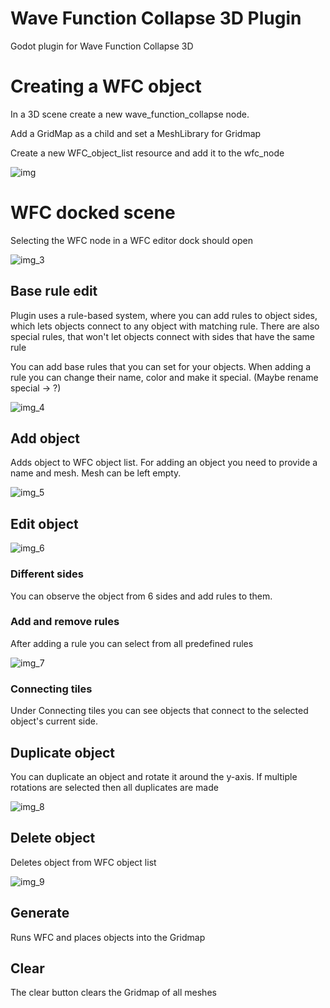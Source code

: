# Wave Function Collapse 3D Plugin
Godot plugin for Wave Function Collapse 3D
# Creating a WFC object
In a 3D scene create a new wave_function_collapse node.

Add a GridMap as a child and set a MeshLibrary for Gridmap

Create a new WFC_object_list resource and add it to the wfc_node 

![img](https://github.com/MarkusMannil/WaveFunctionCollapse3DPlugin/assets/83127947/92f3a2a9-cbc3-49fd-b975-d2cacc728fbc)

# WFC docked scene
Selecting the WFC node in a WFC editor dock should open

![img_3](https://github.com/MarkusMannil/WaveFunctionCollapse3DPlugin/assets/83127947/79be93e9-5c60-4019-83ec-1df49b86775f)

## Base rule edit
Plugin uses a rule-based system, where you can add rules to object sides, which lets objects connect to any object with matching rule.
There are also special rules, that won't let objects connect with sides that have the same rule

You can add base rules that you can set for your objects.
When adding a rule you can change their name, color and make it special. (Maybe rename special -> ?)

![img_4](https://github.com/MarkusMannil/WaveFunctionCollapse3DPlugin/assets/83127947/80ff6c0c-0293-494a-af0d-cfa1c286429e)

## Add object 
Adds object to WFC object list.
For adding an object you need to provide a name and mesh. Mesh can be left empty.

![img_5](https://github.com/MarkusMannil/WaveFunctionCollapse3DPlugin/assets/83127947/e6f142d0-b828-4f2f-ae93-4c84e347ed4c)

## Edit object
![img_6](https://github.com/MarkusMannil/WaveFunctionCollapse3DPlugin/assets/83127947/104602b6-fa3c-43b0-bddb-09c87c026179)

### Different sides
You can observe the object from 6 sides and add rules to them.
### Add and remove rules
After adding a rule you can select from all predefined rules

![img_7](https://github.com/MarkusMannil/WaveFunctionCollapse3DPlugin/assets/83127947/61c14770-e85e-4c70-8413-3541ba178939)

### Connecting tiles
Under Connecting tiles you can see objects that connect to the selected object's current side.

## Duplicate object
You can duplicate an object and rotate it around the y-axis. If multiple rotations are selected then all duplicates are made 

![img_8](https://github.com/MarkusMannil/WaveFunctionCollapse3DPlugin/assets/83127947/452ffcb7-e112-48aa-a48c-f039a17ea89f)


## Delete object
Deletes object from WFC object list

![img_9](https://github.com/MarkusMannil/WaveFunctionCollapse3DPlugin/assets/83127947/bafb68f3-f943-4793-8d58-6412320799b6)

## Generate
Runs WFC and places objects into the Gridmap

## Clear 
The clear button clears the Gridmap of all meshes

